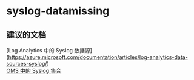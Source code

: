 
<properties
    pageTitle="syslog-datamissing"
    description="与 Syslog 相关的问题：数据缺失"
    service="microsoft.operationalinsights"
    resource="operationalinsightsaccounts"
    authors="adoylemsft"
    displayorder=""
    selfHelpType="generic"
    supportTopicIds="32536523"
    resourceTags=""
    productPesIds="15725"
    cloudEnvironments="public, Blackforest, Fairfax"
/>


# <a name="syslog-datamissing"></a>syslog-datamissing


## <a name="recommended-documents"></a>**建议的文档**
[Log Analytics 中的 Syslog 数据源] (https://azure.microsoft.com/documentation/articles/log-analytics-data-sources-syslog/) <br>
[OMS 中的 Syslog 集合](https://blogs.technet.microsoft.com/msoms/2016/05/12/syslog-collection-in-operations-management-suite/)


<!--HONumber=Dec16_HO1-->


